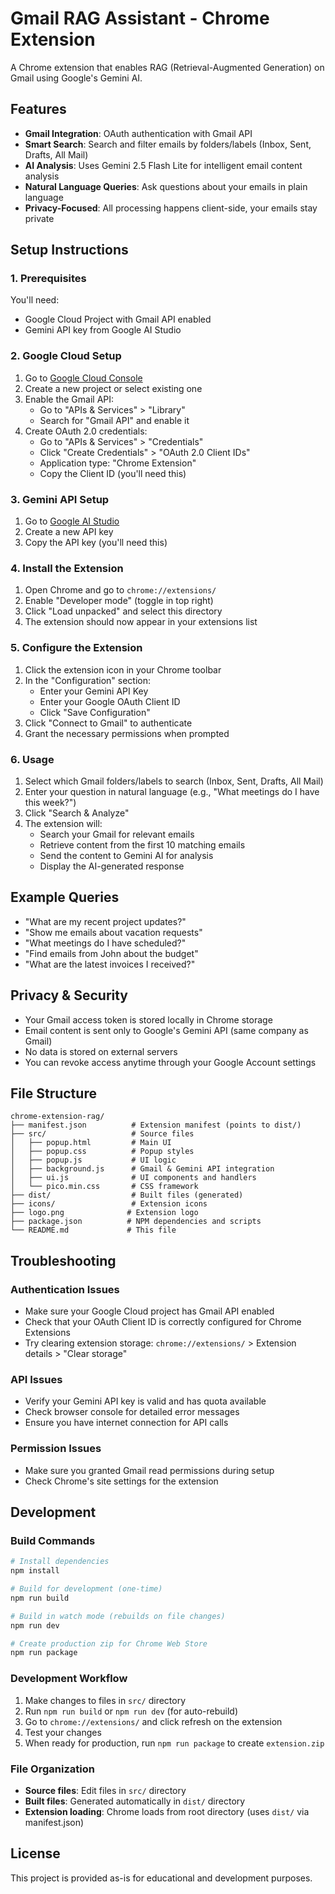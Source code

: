 # Gmail RAG Assistant - Chrome Extension

A Chrome extension that enables RAG (Retrieval-Augmented Generation) on Gmail using Google's Gemini AI.

## Features

- **Gmail Integration**: OAuth authentication with Gmail API
- **Smart Search**: Search and filter emails by folders/labels (Inbox, Sent, Drafts, All Mail)
- **AI Analysis**: Uses Gemini 2.5 Flash Lite for intelligent email content analysis
- **Natural Language Queries**: Ask questions about your emails in plain language
- **Privacy-Focused**: All processing happens client-side, your emails stay private

## Setup Instructions

### 1. Prerequisites

You'll need:
- Google Cloud Project with Gmail API enabled
- Gemini API key from Google AI Studio

### 2. Google Cloud Setup

1. Go to [Google Cloud Console](https://console.cloud.google.com)
2. Create a new project or select existing one
3. Enable the Gmail API:
   - Go to "APIs & Services" > "Library"
   - Search for "Gmail API" and enable it
4. Create OAuth 2.0 credentials:
   - Go to "APIs & Services" > "Credentials"
   - Click "Create Credentials" > "OAuth 2.0 Client IDs"
   - Application type: "Chrome Extension"
   - Copy the Client ID (you'll need this)

### 3. Gemini API Setup

1. Go to [Google AI Studio](https://aistudio.google.com)
2. Create a new API key
3. Copy the API key (you'll need this)

### 4. Install the Extension

1. Open Chrome and go to `chrome://extensions/`
2. Enable "Developer mode" (toggle in top right)
3. Click "Load unpacked" and select this directory
4. The extension should now appear in your extensions list

### 5. Configure the Extension

1. Click the extension icon in your Chrome toolbar
2. In the "Configuration" section:
   - Enter your Gemini API Key
   - Enter your Google OAuth Client ID
   - Click "Save Configuration"
3. Click "Connect to Gmail" to authenticate
4. Grant the necessary permissions when prompted

### 6. Usage

1. Select which Gmail folders/labels to search (Inbox, Sent, Drafts, All Mail)
2. Enter your question in natural language (e.g., "What meetings do I have this week?")
3. Click "Search & Analyze"
4. The extension will:
   - Search your Gmail for relevant emails
   - Retrieve content from the first 10 matching emails
   - Send the content to Gemini AI for analysis
   - Display the AI-generated response

## Example Queries

- "What are my recent project updates?"
- "Show me emails about vacation requests"
- "What meetings do I have scheduled?"
- "Find emails from John about the budget"
- "What are the latest invoices I received?"

## Privacy & Security

- Your Gmail access token is stored locally in Chrome storage
- Email content is sent only to Google's Gemini API (same company as Gmail)
- No data is stored on external servers
- You can revoke access anytime through your Google Account settings

## File Structure

```
chrome-extension-rag/
├── manifest.json          # Extension manifest (points to dist/)
├── src/                   # Source files
│   ├── popup.html         # Main UI
│   ├── popup.css          # Popup styles
│   ├── popup.js           # UI logic
│   ├── background.js      # Gmail & Gemini API integration
│   ├── ui.js              # UI components and handlers
│   └── pico.min.css       # CSS framework
├── dist/                  # Built files (generated)
├── icons/                 # Extension icons
├── logo.png              # Extension logo
├── package.json          # NPM dependencies and scripts
└── README.md             # This file
```

## Troubleshooting

### Authentication Issues
- Make sure your Google Cloud project has Gmail API enabled
- Check that your OAuth Client ID is correctly configured for Chrome Extensions
- Try clearing extension storage: `chrome://extensions/` > Extension details > "Clear storage"

### API Issues
- Verify your Gemini API key is valid and has quota available
- Check browser console for detailed error messages
- Ensure you have internet connection for API calls

### Permission Issues
- Make sure you granted Gmail read permissions during setup
- Check Chrome's site settings for the extension

## Development

### Build Commands

```bash
# Install dependencies
npm install

# Build for development (one-time)
npm run build

# Build in watch mode (rebuilds on file changes)
npm run dev

# Create production zip for Chrome Web Store
npm run package
```

### Development Workflow

1. Make changes to files in `src/` directory
2. Run `npm run build` or `npm run dev` (for auto-rebuild)
3. Go to `chrome://extensions/` and click refresh on the extension
4. Test your changes
5. When ready for production, run `npm run package` to create `extension.zip`

### File Organization

- **Source files**: Edit files in `src/` directory
- **Built files**: Generated automatically in `dist/` directory
- **Extension loading**: Chrome loads from root directory (uses `dist/` via manifest.json)

## License

This project is provided as-is for educational and development purposes.